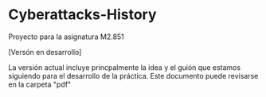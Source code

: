 # Cyberattacks-History
Proyecto para la asignatura M2.851

[Versón en desarrollo]

La versión actual incluye princpalmente la idea y el guión que estamos siguiendo para el desarrollo de la práctica. Este documento puede revisarse en la carpeta "pdf"
